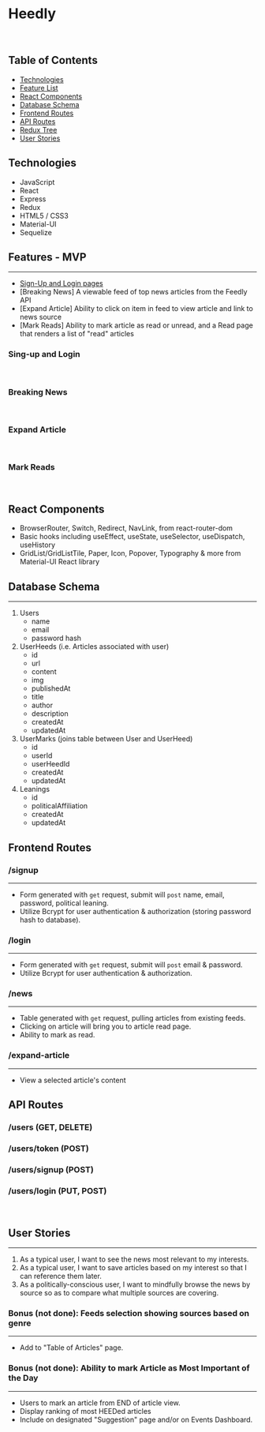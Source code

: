 # Heedly
​
## Table of Contents
* [Technologies](#technologies)
* [Feature List](#feature-list)
* [React Components](#react-components)
* [Database Schema](#database-schema)
* [Frontend Routes](#frontend-routes)
* [API Routes](#api-routes)
* [Redux Tree](#redux-tree)
* [User Stories](#user-stories)
​
## <a name="technologies"></a>Technologies
- JavaScript
- React
- Express
- Redux
- HTML5 / CSS3
- Material-UI
- Sequelize
​
## <a name="feature-list"></a>Features - MVP
--------------
* [Sign-Up and Login pages](#Auth) 
* [Breaking News] A viewable feed of top news articles from the Feedly API
* [Expand Article] Ability to click on item in feed to view article and link to news source
* [Mark Reads] Ability to mark article as read or unread, and a Read page that renders a list of "read" articles
​
### <a name="Auth"></a>Sing-up and Login
​
### <a name="Breaking-News"></a>Breaking News
​
### <a name="Expand-Article"></a>Expand Article
​
### <a name="Mark-Reads"></a>Mark Reads
​
## <a name ="react-components"></a>React Components
- BrowserRouter, Switch, Redirect, NavLink, from react-router-dom
- Basic hooks including useEffect, useState, useSelector, useDispatch, useHistory
- GridList/GridListTile, Paper, Icon, Popover, Typography & more from Material-UI React library
​
## <a name="database-schema"></a>Database Schema
------
1. Users
    - name
    - email
    - password hash
​
2. UserHeeds (i.e. Articles associated with user)
    - id
    - url
    - content
    - img
    - publishedAt
    - title
    - author
    - description
    - createdAt
    - updatedAt
​
3. UserMarks (joins table between User and UserHeed)
    - id
    - userId
    - userHeedId
    - createdAt
    - updatedAt
​
4. Leanings
    - id
    - politicalAffiliation
    - createdAt
    - updatedAt
​
​
## <a name="frontend-routes"></a>Frontend Routes
### /signup
-------
- Form generated with `get` request, submit will `post` name, email, password, political leaning.
- Utilize Bcrypt for user authentication & authorization (storing password hash to database).
​
### /login
------
- Form generated with `get` request, submit will `post` email & password.
- Utilize Bcrypt for user authentication & authorization.
​
### /news
------
- Table generated with `get` request, pulling articles from existing feeds.
- Clicking on article will bring you to article read page.
- Ability to mark as read.
### /expand-article
------
- View a selected article's content
​
## <a name="api-routes"></a>API Routes
### /users (GET, DELETE)
### /users/token (POST)
### /users/signup (POST)
### /users/login (PUT, POST)
​
## <a name="user-stories"></a>User Stories
------------
1. As a typical user, I want to see the news most relevant to my interests.
2. As a typical user, I want to save articles based on my interest so that I can reference them later.
3. As a politically-conscious user, I want to mindfully browse the news by source so as to compare what multiple sources are covering.
​
### Bonus (not done): Feeds selection showing sources based on genre
------------------------------------------------------
- Add to "Table of Articles" page.
​
### Bonus (not done): Ability to mark Article as Most Important of the Day 
-----------------------------------------------------------
- Users to mark an article from END of article view.
- Display ranking of most HEEDed articles
- Include on designated "Suggestion" page and/or on Events Dashboard.
